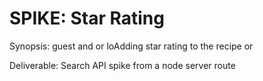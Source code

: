 # SPIKE: Star Rating 

Synopsis: guest and or loAdding star rating to the recipe or 

Deliverable: Search API spike from a node server route


